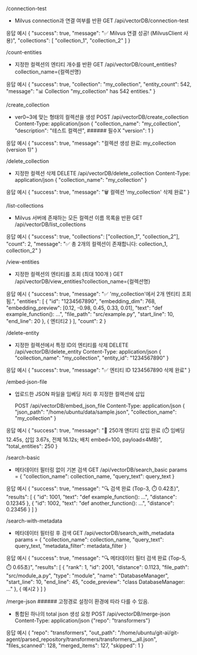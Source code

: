 /connection-test  
- Milvus connection과 연결 여부를 반환
GET /api/vectorDB/connection-test  

응답 예시
{
    "success": true,
    "message": "✅ Milvus 연결 성공! (MilvusClient 사용)",
    "collections": [
        "collection_1",
        "collection_2"
    ]
}

/count-entities
- 지정한 컬렉션의 엔티티 개수를 반환
GET /api/vectorDB/count_entities?collection_name={컬렉션명}

응답 예시
{
    "success": true,
    "collection": "my_collection",
    "entity_count": 542,
    "message": "📊 Collection \"my_collection\" has 542 entities."
}

/create_collection
- ver0~3에 맞는 형태의 컬렉션을 생성
    POST /api/vectorDB/create_collection
    Content-Type: application/json
    {
        "collection_name": "my_collection",
        "description": "테스트 컬렉션",   ###### 필수X
        "version": 1
    }

응답 예시
{
    "success": true,
    "message": "컬렉션 생성 완료: my_collection (version 1)"
}



/delete_collection
- 지정한 컬렉션 삭제
    DELETE /api/vectorDB/delete_collection
    Content-Type: application/json
    {
        "collection_name": "my_collection"
    }

응답 예시
{
    "success": true,
    "message": "🗑️ 컬렉션 'my_collection' 삭제 완료"
}




/list-collections
- Milvus 서버에 존재하는 모든 컬렉션 이름 목록을 반환
GET /api/vectorDB/list_collections

응답 예시
{
    "success": true,
    "collections": ["collection_1", "collection_2"],
    "count": 2,
    "message": "✅ 총 2개의 컬렉션이 존재합니다: collection_1, collection_2"
}




/view-entities
- 지정한 컬렉션의 엔티티를 조회 (최대 100개 )
GET /api/vectorDB/view_entities?collection_name={컬렉션명}

응답 예시
{
    "success": true,
    "message": "✅ 'my_collection'에서 2개 엔티티 조회됨.",
    "entities": [
        {
            "id": "1234567890",
            "embedding_dim": 768,
            "embedding_preview": [0.12, -0.98, 0.45, 0.33, 0.01],
            "text": "def example_function(): ...",
            "file_path": "src/example.py",
            "start_line": 10,
            "end_line": 20
        },
        {
            엔티티2
        }
    ],
    "count": 2
}



/delete-entity
- 지정한 컬렉션에서 특정 ID의 엔티티를 삭제
    DELETE /api/vectorDB/delete_entity
    Content-Type: application/json
    {
        "collection_name": "my_collection",
        "entity_id": "1234567890"
    }


응답 예시
{
    "success": true,
    "message": "✅ 엔티티 ID 1234567890 삭제 완료"
}




/embed-json-file
- 업로드한 JSON 파일을 임베딩 처리 후 지정한 컬렉션에 삽입

    POST /api/vectorDB/embed_json_file
    Content-Type: application/json
    {
        "json_path": "/home/ubuntu/data/sample.json",
        "collection_name": "my_collection"
    }


응답 예시
{
    "success": true,
    "message": "🎉 250개 엔티티 삽입 완료 (⏱️ 임베딩 12.45s, 삽입 3.67s, 전체 16.12s; 배치 embed=100, payload≤4MB)",
    "total_entities": 250
}





/search-basic
- 메타데이터 필터링 없이 기본 검색
GET /api/vectorDB/search_basic
params = {
    "collection_name": collection_name,
    "query_text": query_text
}


응답 예시
{
    "success": true,
    "message": "🔍 검색 완료 (Top-3, ⏱️ 0.42초)",
    "results": [
        {
            "id": 1001,
            "text": "def example_function(): ...",
            "distance": 0.12345
        },
        {
            "id": 1002,
            "text": "def another_function(): ...",
            "distance": 0.23456
        }
    ]
}



/search-with-metadata
- 메타데이터 필터링 후 검색
GET /api/vectorDB/search_with_metadata
        params = {
            "collection_name": collection_name,
            "query_text": query_text,
            "metadata_filter": metadata_filter
        }


응답 예시
{
    "success": true,
    "message": "🔍 메타데이터 필터 검색 완료 (Top-5, ⏱️ 0.65초)",
    "results": [
        {
            "rank": 1,
            "id": 2001,
            "distance": 0.1123,
            "file_path": "src/module_a.py",
            "type": "module",
            "name": "DatabaseManager",
            "start_line": 10,
            "end_line": 45,
            "code_preview": "class DatabaseManager: ..."
        },
        {
           예시2
        }
    ]
}






/merge-json    ###### 고정경로 설정이 환경에 따라 다를 수 있음.
- 통합된 하나의 total json 생성 요청
    POST /api/vectorDB/merge-json
    Content-Type: application/json
    {"repo": "transformers"}

응답 예시
    {
    "repo": "transformers",
    "out_path": "/home/ubuntu/git-ai/git-agent/parsed_repository/transformers/transformers__all.json",
    "files_scanned": 128,
    "merged_items": 127,
    "skipped": 1
    }


